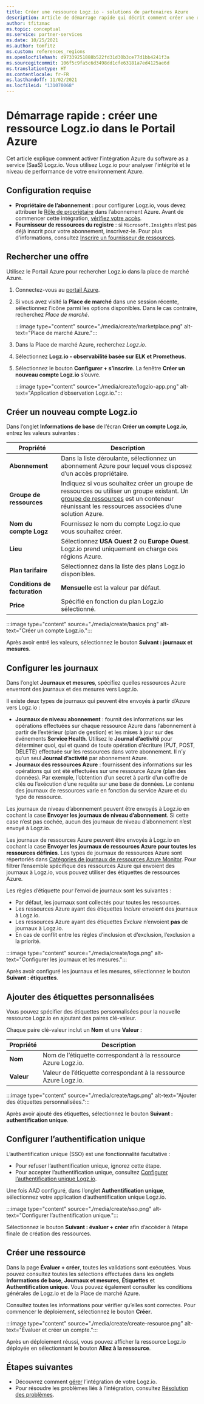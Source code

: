 ```yaml
---
title: Créer une ressource Logz.io - solutions de partenaires Azure
description: Article de démarrage rapide qui décrit comment créer une ressource Logz.io dans Azure.
author: tfitzmac
ms.topic: conceptual
ms.service: partner-services
ms.date: 10/25/2021
ms.author: tomfitz
ms.custom: references_regions
ms.openlocfilehash: d97339251888b522fd31d30b3ce77d1bb4241f3a
ms.sourcegitcommit: 106f5c9fa5c6d3498dd1cfe63181a7ed4125ae6d
ms.translationtype: HT
ms.contentlocale: fr-FR
ms.lasthandoff: 11/02/2021
ms.locfileid: "131070068"
---
```

# <a name="quickstart-create-a-logzio-resource-in-azure-portal"></a>Démarrage rapide : créer une ressource Logz.io dans le Portail Azure

Cet article explique comment activer l’intégration Azure du software as a service (SaaS) Logz.io. Vous utilisez Logz.io pour analyser l'intégrité et le niveau de performance de votre environnement Azure.

## <a name="prerequisites"></a>Configuration requise

- **Propriétaire de l’abonnement** : pour configurer Logz.io, vous devez attribuer le [Rôle de propriétaire](../../role-based-access-control/rbac-and-directory-admin-roles.md#azure-roles) dans l’abonnement Azure. Avant de commencer cette intégration, [vérifiez votre accès](../../role-based-access-control/check-access.md).
- **Fournisseur de ressources du registre** : si `Microsoft.Insights` n’est pas déjà inscrit pour votre abonnement, inscrivez-le. Pour plus d’informations, consultez [Inscrire un fournisseur de ressources](../../azure-resource-manager/management/resource-providers-and-types.md#register-resource-provider).

## <a name="find-offer"></a>Rechercher une offre

Utilisez le Portail Azure pour rechercher Logz.io dans la place de marché Azure.

1. Connectez-vous au [portail Azure](https://portal.azure.com).
1. Si vous avez visité la **Place de marché** dans une session récente, sélectionnez l’icône parmi les options disponibles. Dans le cas contraire, recherchez _Place de marché_.

    :::image type="content" source="./media/create/marketplace.png" alt-text="Place de marché Azure.":::

1. Dans la Place de marché Azure, recherchez _Logz.io_.
1. Sélectionnez **Logz.io - observabilité basée sur ELK et Prometheus**.
1. Sélectionnez le bouton **Configurer + s’inscrire**. La fenêtre **Créer un nouveau compte Logz.io** s’ouvre.

    :::image type="content" source="./media/create/logzio-app.png" alt-text="Application d’observation Logz.io.":::

## <a name="create-new-logzio-account"></a>Créer un nouveau compte Logz.io

Dans l’onglet **Informations de base** de l’écran **Créer un compte Logz.io**, entrez les valeurs suivantes :

| Propriété | Description |
| ---- | ---- |
| **Abonnement** | Dans la liste déroulante, sélectionnez un abonnement Azure pour lequel vous disposez d’un accès propriétaire. |
| **Groupe de ressources** | Indiquez si vous souhaitez créer un groupe de ressources ou utiliser un groupe existant. Un [groupe de ressources](../../azure-resource-manager/management/overview.md#resource-groups) est un conteneur réunissant les ressources associées d’une solution Azure. |
| **Nom du compte Logz** | Fournissez le nom du compte Logz.io que vous souhaitez créer. |
| **Lieu** | Sélectionnez **USA Ouest 2** ou **Europe Ouest**. Logz.io prend uniquement en charge ces régions Azure. |
| **Plan tarifaire** | Sélectionnez dans la liste des plans Logz.io disponibles. |
| **Conditions de facturation** | **Mensuelle** est la valeur par défaut. |
| **Price** | Spécifié en fonction du plan Logz.io sélectionné. |

:::image type="content" source="./media/create/basics.png" alt-text="Créer un compte Logz.io.":::

Après avoir entré les valeurs, sélectionnez le bouton **Suivant : journaux et mesures**.

## <a name="configure-logs"></a>Configurer les journaux

Dans l’onglet **Journaux et mesures**, spécifiez quelles ressources Azure enverront des journaux et des mesures vers Logz.io.

Il existe deux types de journaux qui peuvent être envoyés à partir d’Azure vers Logz.io :

- **Journaux de niveau abonnement** : fournit des informations sur les opérations effectuées sur chaque ressource Azure dans l’abonnement à partir de l’extérieur (plan de gestion) et les mises à jour sur des événements **Service Health**. Utilisez le **Journal d’activité** pour déterminer quoi, qui et quand de toute opération d’écriture (PUT, POST, DELETE) effectuée sur les ressources dans votre abonnement. Il n’y qu’un seul **Journal d’activité** par abonnement Azure.
- **Journaux des ressources Azure** : fournissent des informations sur les opérations qui ont été effectuées sur une ressource Azure (plan des données). Par exemple, l’obtention d’un secret à partir d’un coffre de clés ou l’exécution d’une requête sur une base de données. Le contenu des journaux de ressources varie en fonction du service Azure et du type de ressource.

Les journaux de niveau d’abonnement peuvent être envoyés à Logz.io en cochant la case **Envoyer les journaux de niveau d’abonnement**. Si cette case n’est pas cochée, aucun des journaux de niveau d’abonnement n’est envoyé à Logz.io.

Les journaux de ressources Azure peuvent être envoyés à Logz.io en cochant la case **Envoyer les journaux de ressources Azure pour toutes les ressources définies**. Les types de journaux de ressources Azure sont répertoriés dans [Catégories de journaux de ressources Azure Monitor](../../azure-monitor/essentials/resource-logs-categories.md). Pour filtrer l’ensemble spécifique des ressources Azure qui envoient des journaux à Logz.io, vous pouvez utiliser des étiquettes de ressources Azure.

Les règles d’étiquette pour l’envoi de journaux sont les suivantes :

- Par défaut, les journaux sont collectés pour toutes les ressources.
- Les ressources Azure ayant des étiquettes _Inclure_ envoient des journaux à Logz.io.
- Les ressources Azure ayant des étiquettes _Exclure_ n’envoient **pas** de journaux à Logz.io.
- En cas de conflit entre les règles d’inclusion et d’exclusion, l’exclusion a la priorité.

:::image type="content" source="./media/create/logs.png" alt-text="Configurer les journaux et les mesures.":::

Après avoir configuré les journaux et les mesures, sélectionnez le bouton **Suivant : étiquettes**.

## <a name="add-custom-tags"></a>Ajouter des étiquettes personnalisées

Vous pouvez spécifier des étiquettes personnalisées pour la nouvelle ressource Logz.io en ajoutant des paires clé-valeur.

Chaque paire clé-valeur inclut un **Nom** et une **Valeur** :

| Propriété | Description |
| ---- | ---- |
| **Nom** | Nom de l’étiquette correspondant à la ressource Azure Logz.io. |
| **Valeur** | Valeur de l’étiquette correspondant à la ressource Azure Logz.io. |

:::image type="content" source="./media/create/tags.png" alt-text="Ajouter des étiquettes personnalisées.":::

Après avoir ajouté des étiquettes, sélectionnez le bouton **Suivant : authentification unique**.

## <a name="configure-single-sign-on"></a>Configurer l’authentification unique

L’authentification unique (SSO) est une fonctionnalité facultative :

- Pour refuser l’authentification unique, ignorez cette étape.
- Pour accepter l’authentification unique, consultez [Configurer l’authentification unique Logz.io](setup-sso.md).

Une fois AAD configuré, dans l’onglet **Authentification unique**, sélectionnez votre application d’authentification unique Logz.io.

:::image type="content" source="./media/create/sso.png" alt-text="Configurer l’authentification unique.":::

Sélectionnez le bouton **Suivant : évaluer + créer** afin d’accéder à l’étape finale de création des ressources.

## <a name="create-resource"></a>Créer une ressource

Dans la page **Évaluer + créer**, toutes les validations sont exécutées. Vous pouvez consultez toutes les sélections effectuées dans les onglets **Informations de base**, **Journaux et mesures**, **Étiquettes** et **Authentification unique**. Vous pouvez également consulter les conditions générales de Logz.io et de la Place de marché Azure.

Consultez toutes les informations pour vérifier qu’elles sont correctes. Pour commencer le déploiement, sélectionnez le bouton **Créer**.

:::image type="content" source="./media/create/create-resource.png" alt-text="Évaluer et créer un compte.":::

Après un déploiement réussi, vous pouvez afficher la ressource Logz.io déployée en sélectionnant le bouton **Allez à la ressource**.

## <a name="next-steps"></a>Étapes suivantes

- Découvrez comment [gérer](manage.md) l’intégration de votre Logz.io.
- Pour résoudre les problèmes liés à l’intégration, consultez [Résolution des problèmes](troubleshoot.md).
